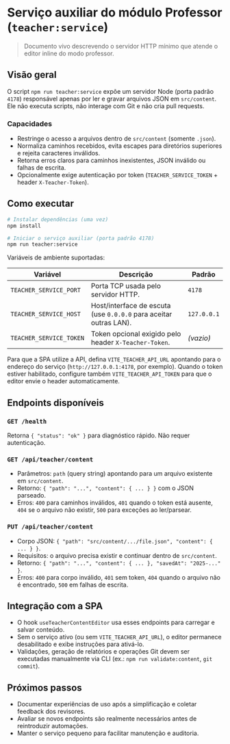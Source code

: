 # Serviço auxiliar do módulo Professor (`teacher:service`)

> Documento vivo descrevendo o servidor HTTP mínimo que atende o editor inline do modo professor.

## Visão geral

O script `npm run teacher:service` expõe um servidor Node (porta padrão `4178`) responsável apenas por ler e gravar arquivos JSON em `src/content`. Ele não executa scripts, não interage com Git e não cria pull requests.

### Capacidades

- Restringe o acesso a arquivos dentro de `src/content` (somente `.json`).
- Normaliza caminhos recebidos, evita escapes para diretórios superiores e rejeita caracteres inválidos.
- Retorna erros claros para caminhos inexistentes, JSON inválido ou falhas de escrita.
- Opcionalmente exige autenticação por token (`TEACHER_SERVICE_TOKEN` + header `X-Teacher-Token`).

## Como executar

```bash
# Instalar dependências (uma vez)
npm install

# Iniciar o serviço auxiliar (porta padrão 4178)
npm run teacher:service
```

Variáveis de ambiente suportadas:

| Variável                | Descrição                                                         | Padrão      |
| ----------------------- | ----------------------------------------------------------------- | ----------- |
| `TEACHER_SERVICE_PORT`  | Porta TCP usada pelo servidor HTTP.                               | `4178`      |
| `TEACHER_SERVICE_HOST`  | Host/interface de escuta (use `0.0.0.0` para aceitar outras LAN). | `127.0.0.1` |
| `TEACHER_SERVICE_TOKEN` | Token opcional exigido pelo header `X-Teacher-Token`.             | _(vazio)_   |

Para que a SPA utilize a API, defina `VITE_TEACHER_API_URL` apontando para o endereço do serviço (`http://127.0.0.1:4178`, por exemplo). Quando o token estiver habilitado, configure também `VITE_TEACHER_API_TOKEN` para que o editor envie o header automaticamente.

## Endpoints disponíveis

### `GET /health`

Retorna `{ "status": "ok" }` para diagnóstico rápido. Não requer autenticação.

### `GET /api/teacher/content`

- Parâmetros: `path` (query string) apontando para um arquivo existente em `src/content`.
- Retorno: `{ "path": "...", "content": { ... } }` com o JSON parseado.
- Erros: `400` para caminhos inválidos, `401` quando o token está ausente, `404` se o arquivo não existir, `500` para exceções ao ler/parsear.

### `PUT /api/teacher/content`

- Corpo JSON: `{ "path": "src/content/.../file.json", "content": { ... } }`.
- Requisitos: o arquivo precisa existir e continuar dentro de `src/content`.
- Retorno: `{ "path": "...", "content": { ... }, "savedAt": "2025-..." }`.
- Erros: `400` para corpo inválido, `401` sem token, `404` quando o arquivo não é encontrado, `500` em falhas de escrita.

## Integração com a SPA

- O hook `useTeacherContentEditor` usa esses endpoints para carregar e salvar conteúdo.
- Sem o serviço ativo (ou sem `VITE_TEACHER_API_URL`), o editor permanece desabilitado e exibe instruções para ativá-lo.
- Validações, geração de relatórios e operações Git devem ser executadas manualmente via CLI (ex.: `npm run validate:content`, `git commit`).

## Próximos passos

- Documentar experiências de uso após a simplificação e coletar feedback dos revisores.
- Avaliar se novos endpoints são realmente necessários antes de reintroduzir automações.
- Manter o serviço pequeno para facilitar manutenção e auditoria.
